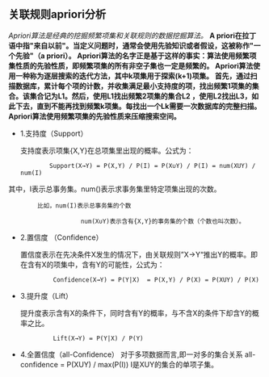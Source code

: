 ## 关联规则apriori分析


*Apriori算法是经典的挖掘频繁项集和关联规则的数据挖掘算法。*
**A priori在拉丁语中指"来自以前"。当定义问题时，通常会使用先验知识或者假设，这被称作"一个先验"（a priori）。
Apriori算法的名字正是基于这样的事实：算法使用频繁项集性质的先验性质，即频繁项集的所有非空子集也一定是频繁的。
Apriori算法使用一种称为逐层搜索的迭代方法，其中k项集用于探索(k+1)项集。
首先，通过扫描数据库，累计每个项的计数，并收集满足最小支持度的项，找出频繁1项集的集合。该集合记为L1。然后，使用L1找出频繁2项集的集合L2
，使用L2找出L3，如此下去，直到不能再找到频繁k项集。每找出一个Lk需要一次数据库的完整扫描。Apriori算法使用频繁项集的先验性质来压缩搜索空间。**

- 1.支持度（Support）

    支持度表示项集{X,Y}在总项集里出现的概率。公式为：

              Support(X→Y) = P(X,Y) / P(I) = P(X∪Y) / P(I) = num(XUY) / num(I)

 其中，I表示总事务集。num()表示求事务集里特定项集出现的次数。  

            比如，num(I)表示总事务集的个数

                        num(X∪Y)表示含有{X,Y}的事务集的个数（个数也叫次数）。    

- 2.置信度 （Confidence）

   置信度表示在先决条件X发生的情况下，由关联规则”X→Y“推出Y的概率。即在含有X的项集中，含有Y的可能性，公式为：

               Confidence(X→Y) = P(Y|X)  = P(X,Y) / P(X) = P(XUY) / P(X) 

- 3.提升度（Lift）

    提升度表示含有X的条件下，同时含有Y的概率，与不含X的条件下却含Y的概率之比。

               Lift(X→Y) = P(Y|X) / P(Y)
- 4.全置信度（all-Confidence）
    对于多项数据而言,即一对多的集合关系
     all-confidence = P(XUY) / max(P(I))
     I是XUY的集合的单项子集。
    
    

